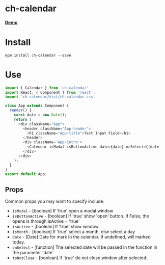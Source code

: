 # ch-calendar

#### [Demo]()

# Install
```npm install сh-calendar --save```

# Use
```js
import { Calendar } from 'ch-calendar'
import React, { Component } from 'react';
import 'ch-calendar/dist/ch-calendar.css'

class App extends Component {  
  render() {
    const date = new Date();
    return (
      <div className="App">
        <header className="App-header">
          <h1 className="App-title">Test Input Field</h1>
        </header>
        <div className='App-intro'>
          <Calendar isModal isButtonActive date={date} onSelect={(date) => { console.log(date) }} /> 
        </div>
      </div>
    );
  }
}
export default App;
```
## Props

Common props you may want to specify include:

* `isModal` - [boolean] If 'true' open a modal window
* `isButtonActive` - [boolean] If 'true' show 'open' button. If False, the opens is through isActive = 'true'
* `isActive` - [boolean] If 'true' show window
* `isMonth` - [boolean] If 'true' select a month, else select a day
* `date` - [Date] Date for mark in the calendar. If undefined, will marked today.
* `onSelect` - [function] The selected date will be passed in the function in the parameter 'date'
* `toNotClose` - [boolean] If 'true' do not close window after selected.

